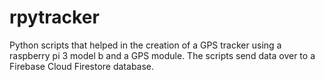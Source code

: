 # rpytracker
Python scripts that helped in the creation of a GPS tracker using a raspberry pi 3 model b and a GPS module. The scripts send data over to a Firebase Cloud Firestore database.
